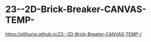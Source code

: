 # 23--2D-Brick-Breaker-CANVAS-TEMP-
 
https://alifsuria.github.io/23--2D-Brick-Breaker-CANVAS-TEMP-/
